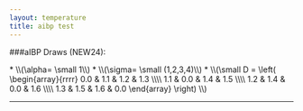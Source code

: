 ```yaml
---
layout: temperature
title: aibp test
---
```


###aIBP Draws (NEW24):
<div>
* \\(\alpha= \small 1\\)
* \\(\sigma= \small (1,2,3,4)\\)
* \\(\small
      D = 
      \left(
        \begin{array}{rrrr}
          0.0 & 1.1 & 1.2 & 1.3 \\\\
          1.1 & 0.0 & 1.4 & 1.5 \\\\
          1.2 & 1.4 & 0.0 & 1.6 \\\\
          1.3 & 1.5 & 1.6 & 0.0
        \end{array}
      \right)
      \\)
</div>

***

<div id="mlPlot""></div>
<script type="text/javascript">
  draw("demoDat.tsv","tau","#mlPlot");
</script>
